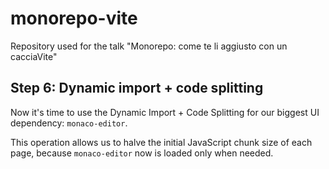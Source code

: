# monorepo-vite
Repository used for the talk "Monorepo: come te li aggiusto con un cacciaVite"

## Step 6: Dynamic import + code splitting

Now it's time to use the Dynamic Import + Code Splitting for our biggest UI dependency: `monaco-editor`.

This operation allows us to halve the initial JavaScript chunk size of each page, because `monaco-editor` now is loaded only when needed.